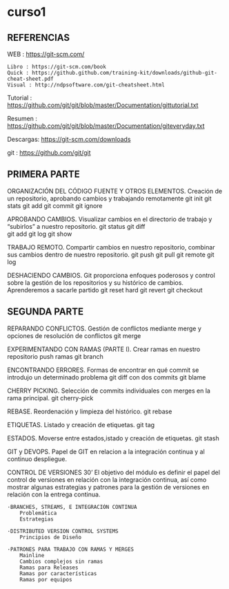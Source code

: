 # curso1
REFERENCIAS
------------
WEB : https://git-scm.com/

    Libro : https://git-scm.com/book
    Quick : https://github.github.com/training-kit/downloads/github-git-cheat-sheet.pdf
    Visual : http://ndpsoftware.com/git-cheatsheet.html


Tutorial : https://github.com/git/git/blob/master/Documentation/gittutorial.txt

Resumen  : https://github.com/git/git/blob/master/Documentation/giteveryday.txt

Descargas: https://git-scm.com/downloads


git : https://github.com/git/git


PRIMERA PARTE
---------------

ORGANIZACIÓN DEL CÓDIGO FUENTE Y OTROS ELEMENTOS.
    Creación de un repositorio, aprobando cambios y trabajando remotamente
        git init
        git stats
        git add
        git commit
        git ignore
        
APROBANDO CAMBIOS.
    Visualizar cambios en el directorio de trabajo y “subirlos” a nuestro repositorio.
        git status
        git diff	
        git add
        git log
        git show
        
TRABAJO REMOTO.
    Compartir cambios en nuestro repositorio, combinar sus cambios dentro de nuestro repositorio.
        git push
        git pull
        git remote
        git log

DESHACIENDO CAMBIOS.
    Git proporciona enfoques poderosos y control sobre la gestión de los repositorios y su histórico de cambios. Aprenderemos a sacarle partido
        git reset hard
        git revert
        git checkout


SEGUNDA PARTE
--------------

REPARANDO CONFLICTOS. 
    Gestión de conflictos mediante merge y opciones de resolución de conflictos
        git merge
        
EXPERIMENTANDO CON RAMAS (PARTE I). 
    Crear ramas en nuestro repositorio
        push ramas
        git branch
        
ENCONTRANDO ERRORES. 
    Formas de encontrar en qué commit se introdujo un determinado problema
        git diff con dos commits
        git blame
        
CHERRY PICKING. 
    Selección de commits individuales con merges en la rama principal.
        git cherry-pick
        
REBASE.
    Reordenación y limpieza del histórico.
        git rebase
        
ETIQUETAS. 
    Listado y creación de etiquetas.
        git tag
        
ESTADOS.
    Moverse entre estados,istado y creación de etiquetas.
        git stash
        
GIT y DEVOPS. 
    Papel de GIT en relacion a la integración continua y al continuo despliegue.

CONTROL DE VERSIONES 30’
    El objetivo del módulo es definir el papel del control de versiones en relación con la integración continua, así como mostrar algunas estrategias y patrones para la gestión de versiones en relación con la entrega continua.

    ·BRANCHES, STREAMS, E INTEGRACIÓN CONTINUA
        Problemática
        Estrategias
        
    ·DISTRIBUTED VERSION CONTROL SYSTEMS
        Principios de Diseño
        
    ·PATRONES PARA TRABAJO CON RAMAS Y MERGES
        Mainline
        Cambios complejos sin ramas
        Ramas para Releases
        Ramas por características
        Ramas por equipos





